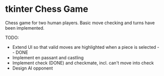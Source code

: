 # tkinter Chess Game

Chess game for two human players. Basic move checking and turns have been implemented.

TODO:
- Extend UI so that valid moves are highlighted when a piece is selected -- DONE
- Implement en passant and castling
- Implement check (DONE) and checkmate, incl. can't move into check
- Design AI opponent
